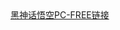 <!DOCTYPE html>
<body>
<a href="https://18667afbda679c96537565e22ae75f02.r2.cloudflarestorage.com/touchgalres/uploads/2023/06/08/%E5%8D%83%E6%81%8B%EF%BC%8A%E4%B8%87%E8%8A%B1.zip?X-Amz-Algorithm=AWS4-HMAC-SHA256&X-Amz-Credential=9013343ac9ec949c8e10061611fdefe5%2F20240914%2Fauto%2Fs3%2Faws4_request&X-Amz-Date=20240914T071549Z&X-Amz-Expires=60000&X-Amz-SignedHeaders=host&response-content-disposition=attachment%3B%20filename%3D%22%25E5%258D%2583%25E6%2581%258B%25EF%25BC%258A%25E4%25B8%2587%25E8%258A%25B1.zip%22&X-Amz-Signature=237e7fea7497498c6ef58daeb34907e316d9099dc6cad464cd5f730d225d3bfc">黑神话悟空PC-FREE链接</a>
</body>